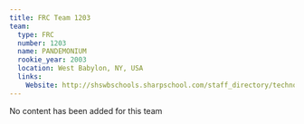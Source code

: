 ```yaml
---
title: FRC Team 1203
team:
  type: FRC
  number: 1203
  name: PANDEMONIUM
  rookie_year: 2003
  location: West Babylon, NY, USA
  links:
    Website: http://shswbschools.sharpschool.com/staff_directory/technology_education/mr__de_Simone/robotics
---
```

No content has been added for this team